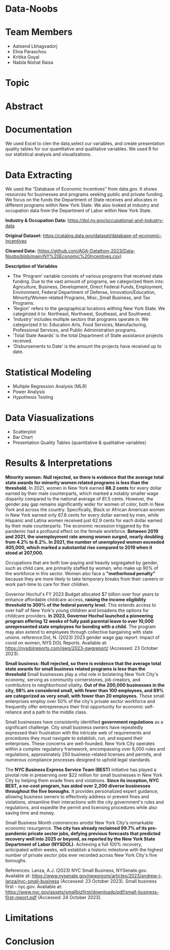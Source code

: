 # Data-Noobs

# **Team Members**
- Aatsend Lkhagvadorj
- Elina Paraschou
- Kritika Goyal
- Nabila Nishat Raisa

# **Topic**

# **Abstract**

# **Documentation**
We used Excel to clen the data,select our variables, and create presentation quality tables for our quantitative and qualitative variables. We used R for our statistical analysis and visualizations. 

# **Data Extracting**
We used the “Database of Economic Incentives” from data.gov. It shows resources for businesses and programs seeking public and private funding. We focus on the funds the Department of State receives and allocates in different programs within New York State. We also looked at industry and occupation data from the Department of Labor within New York State.

**Industry & Occupation Data:** https://dol.ny.gov/occupational-and-industry-data

**Original Dataset:** https://catalog.data.gov/dataset/database-of-economic-incentives 

**Cleaned Data:** (https://github.com/AGA-Datathon-2023/Data-Noobs/blob/main/NY%20Economic%20Incentives.csv)

**Description of Variables**
- The ‘Program’ variable consists of various programs that received state funding. Due to the vast amount of programs, we categorized them into: Agriculture, Business, Development, Direct Federal Funds, Employment, Environment, Federal Department of Defense, Innovation/Education, Minority/Women related Programs, Misc.,Small Business, and
Tax Programs.
- 'Region' refers to the geographical locations withing New York State. We categirized it to: Northeast, Northwest, Southeast, and Southwest.
- 'Industry' includes multiple sectors that programs operate in. We categorized it to: Education Arts, Food Services, Manufacturing, Professional Services, and Public Administration programs.
- 'Total State Awards' is the total Department of State assistance projects received.
- 'Disbursements to Date' is the amount the projects have received up to date. 

# **Statistical Modeling**
- Multiple Regression Analysis (MLR)
- Power Analysis
- Hypothesis Testing


# **Data Viasualizations**
- Scatterplot
- Bar Chart
- Presentation Quality Tables (quantitative & qualitative variables)

# **Results & Interpretations**
**Minority women:**
**Null rejected, so there is evidence that the average total state awards for minority women related programs is less than the threshold.**
In 2021, women in New York earned **88.2 cents** for every dollar earned by their male counterparts, which marked a notably smaller wage disparity compared to the national average of 81.5 cents. However, the gender pay gap remains significantly wider for women of color, both in New York and across the country. Specifically, Black or African American women in New York earned only 67.8 cents for every dollar earned by men, while Hispanic and Latina women received just 62.9 cents for each dollar earned by their male counterparts.
The economic recession triggered by the pandemic had a profound effect on the female workforce. **Between 2019 and 2021, the unemployment rate among women surged, nearly doubling from 4.2% to 8.2%. In 2021, the number of unemployed women exceeded 405,000, which marked a substantial rise compared to 2019 when it stood at 207,000.**

Occupations that are both low-paying and heavily segregated by gender, such as child care, are primarily staffed by women, who make up 90% of the workforce in this sector. Women also face a **"motherhood penalty"** because they are more likely to take temporary breaks from their careers or work part-time to care for their children.

Governor Hochul's FY 2023 Budget allocated $7 billion over four years to enhance affordable childcare access, **raising the income eligibility threshold to 300% of the federal poverty level.** This extends access to over half of New York's young children and broadens the options for childcare providers. **In 2023, Governor Hochul launched a pioneering program offering 12 weeks of fully paid parental leave to over 10,000 unrepresented state employees for bonding with a child.** The program may also extend to employees through collective bargaining with state unions.
reference:Dol, N. (2023) 2023 gender wage gap report: Impact of covid on women, NYS DOL Reports. Available at: https://nysdolreports.com/gwg/2023-gwgreport/ (Accessed: 23 October 2023). 

**Small business:**
**Null rejected, so there is evidence that the average total state awards for small business 
related programs is less than the threshold**
Small businesses play a vital role in bolstering New York City's economy, serving as community cornerstones, job creators, and contributors to neighborhood vitality. **Out of the 200,000 businesses in the city, 98% are considered small, with fewer than 100 employees, and 89% are categorized as very small, with fewer than 20 employees.** These small enterprises employ over 50% of the city's private sector workforce and frequently offer entrepreneurs their first opportunity for economic self-reliance and a path to the middle class.

Small businesses have consistently identified **government regulations** as a significant challenge. City small business owners have repeatedly expressed their frustration with the intricate web of requirements and procedures they must navigate to establish, run, and expand their enterprises. These concerns are well-founded. New York City operates within a complex regulatory framework, encompassing over 6,000 rules and regulations, approximately 250 business-related licenses and permits, and numerous compliance processes designed to uphold legal standards.

The **NYC Business Express Service Team (BEST)** initiative has played a pivotal role in preserving over $22 million for small businesses in New York City by helping them evade fines and violations. **Since its inception, NYC BEST, a no-cost program, has aided over 2,200 diverse businesses throughout the five boroughs.** It provides personalized expert guidance, allowing business owners to effectively address or prevent fines and violations, streamline their interactions with the city government's rules and regulations, and expedite the permit and licensing procedures while also saving time and money.

Small Business Month commences amidst New York City's remarkable economic resurgence. **The city has already reclaimed 99.7% of its pre-pandemic private sector jobs, defying previous forecasts that predicted recovery well into 2025 or beyond, as reported by the New York State Department of Labor (NYSDOL).** Achieving a full 100% recovery, anticipated within weeks, will establish a historic milestone with the highest number of private sector jobs ever recorded across New York City's five boroughs.

References: Lanza, A.J. (2023) NYC Small Business, NYSenate.gov. Available at: https://www.nysenate.gov/newsroom/articles/2023/andrew-j-lanza/nyc-small-business (Accessed: 23 October 2023). 
Small business first - nyc.gov. Available at: https://www.nyc.gov/assets/smallbizfirst/downloads/pdf/small-business-first-report.pdf (Accessed: 24 October 2023). 


# **Limitations**

# **Conclusion**






